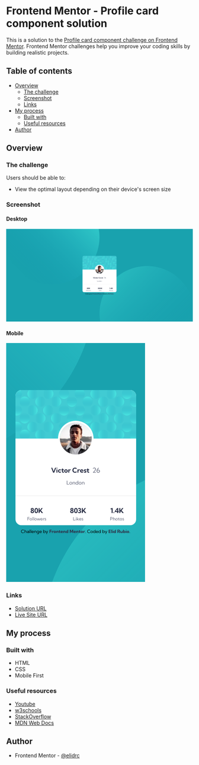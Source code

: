 # Frontend Mentor - Profile card component solution

This is a solution to the [Profile card component challenge on Frontend Mentor](https://www.frontendmentor.io/challenges/profile-card-component-cfArpWshJ). Frontend Mentor challenges help you improve your coding skills by building realistic projects.

## Table of contents

- [Overview](#overview)
  - [The challenge](#the-challenge)
  - [Screenshot](#screenshot)
  - [Links](#links)
- [My process](#my-process)
  - [Built with](#built-with)
  - [Useful resources](#useful-resources)
- [Author](#author)

## Overview

### The challenge

Users should be able to:

- View the optimal layout depending on their device's screen size

### Screenshot

#### Desktop

![Desktop Stats Preview Card Component](./screenshots/desktop-screenshot.png)

#### Mobile

![Mobile Stats Preview Card Component](./screenshots/mobile-screenshot.png)

### Links

- [Solution URL]()
- [Live Site URL]()

## My process

### Built with

- HTML
- CSS
- Mobile First

### Useful resources

- [Youtube](https://www.youtube.com)
- [w3schools](https://www.w3schools.com)
- [StackOverflow](https://www.stackoverflow.com)
- [MDN Web Docs](https://developer.mozilla.org)

## Author

- Frontend Mentor - [@elidrc](https://www.frontendmentor.io/profile/elidrc)
